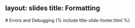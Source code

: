 layout: slides
title: Formatting
---

<section markdown="block" class="title-slide">
#  Errors and Debugging
{% include title-slide-footer.html %}
</section>

